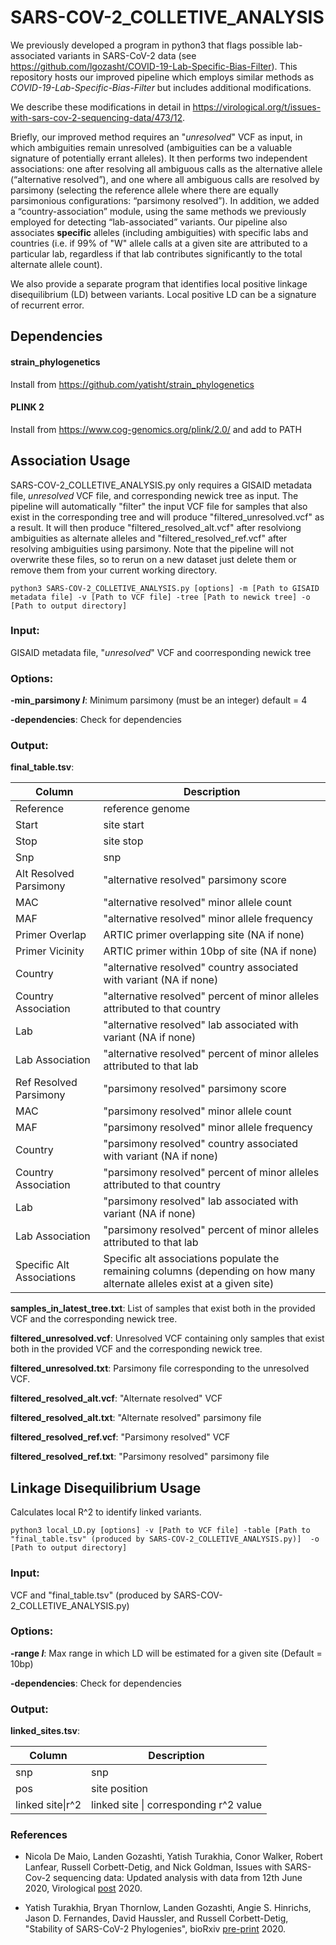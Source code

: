 # SARS-COV-2_COLLETIVE_ANALYSIS

We previously developed a program in python3 that flags possible lab-associated variants in SARS-CoV-2 data (see https://github.com/lgozasht/COVID-19-Lab-Specific-Bias-Filter). This repository hosts our improved pipeline which employs similar methods as *COVID-19-Lab-Specific-Bias-Filter* but includes additional modifications. 

We describe these modifications in detail in https://virological.org/t/issues-with-sars-cov-2-sequencing-data/473/12.

Briefly, our improved method requires an "*unresolved*" VCF as input, in which ambiguities remain unresolved (ambiguities can be a valuable signature of potentially errant alleles). It then performs two independent associations: one after resolving all ambiguous calls as the alternative allele (“alternative resolved”), and one where all ambiguous calls are resolved by parsimony (selecting the reference allele where there are equally parsimonious configurations: “parsimony resolved”). In addition, we added a “country-association” module, using the same methods we previously employed for detecting “lab-associated” variants. Our pipeline also associates **specific** alleles (including ambiguities) with specific labs and countries (i.e. if 99% of "W" allele calls at a given site are attributed to a particular lab, regardless if that lab contributes significantly to the total alternate allele count). 

We also provide a separate program that identifies local positive linkage disequilibrium (LD) between variants. Local positive LD can be a signature of recurrent error.

## Dependencies

#### strain_phylogenetics 

Install from https://github.com/yatisht/strain_phylogenetics

#### PLINK 2

Install from https://www.cog-genomics.org/plink/2.0/ and add to PATH

## Association Usage

SARS-COV-2_COLLETIVE_ANALYSIS.py only requires a GISAID metadata file, *unresolved* VCF file, and corresponding newick tree as input. The pipeline will automatically "filter" the input VCF file for samples that also exist in the corresponding tree and will produce "filtered_unresolved.vcf" as a result. It will then produce "filtered_resolved_alt.vcf" after resolviong ambiguities as alternate alleles and "filtered_resolved_ref.vcf" after resolving ambiguities using parsimony. Note that the pipeline will not overwrite these files, so to rerun on a new dataset just delete them or remove them from your current working directory.

```
python3 SARS-COV-2_COLLETIVE_ANALYSIS.py [options] -m [Path to GISAID metadata file] -v [Path to VCF file] -tree [Path to newick tree] -o [Path to output directory]
```

### Input:

GISAID metadata file, "*unresolved*" VCF and coorresponding newick tree

### Options:

**-min_parsimony *I***: Minimum parsimony (must be an integer) default = 4

**-dependencies**: Check for dependencies

### Output:

**final_table.tsv**:

| Column | Description |
| ------ | ----------- |
| Reference | reference genome  |
| Start | site start |
| Stop | site stop |
| Snp | snp |
| Alt Resolved Parsimony | "alternative resolved" parsimony score |
| MAC | "alternative resolved" minor allele count |
| MAF | "alternative resolved" minor allele frequency |
| Primer Overlap | ARTIC primer overlapping site (NA if none)  |
| Primer Vicinity | ARTIC primer within 10bp of site (NA if none) |
| Country | "alternative resolved" country associated with variant (NA if none) |
| Country Association | "alternative resolved" percent of minor alleles attributed to that country |
| Lab | "alternative resolved" lab associated with variant (NA if none) |
| Lab Association | "alternative resolved" percent of minor alleles attributed to that lab |
| Ref Resolved Parsimony | "parsimony resolved" parsimony score |
| MAC | "parsimony resolved" minor allele count |
| MAF | "parsimony resolved" minor allele frequency |
| Country | "parsimony resolved" country associated with variant (NA if none) |
| Country Association | "parsimony resolved" percent of minor alleles attributed to that country |
| Lab | "parsimony resolved" lab associated with variant (NA if none) |
| Lab Association | "parsimony resolved" percent of minor alleles attributed to that lab |
| Specific Alt Associations | Specific alt associations populate the remaining columns (depending on how many alternate alleles exist at a given site) |


**samples_in_latest_tree.txt**: List of samples that exist both in the provided VCF and the corresponding newick tree.

**filtered_unresolved.vcf**: Unresolved VCF containing only samples that exist both in the provided VCF and the corresponding newick tree.

**filtered_unresolved.txt**: Parsimony file corresponding to the unresolved VCF.

**filtered_resolved_alt.vcf**: "Alternate resolved" VCF

**filtered_resolved_alt.txt**: "Alternate resolved" parsimony file

**filtered_resolved_ref.vcf**: "Parsimony resolved" VCF

**filtered_resolved_ref.txt**: "Parsimony resolved" parsimony file

## Linkage Disequilibrium Usage

Calculates local R^2 to identify linked variants.

```
python3 local_LD.py [options] -v [Path to VCF file] -table [Path to "final_table.tsv" (produced by SARS-COV-2_COLLETIVE_ANALYSIS.py)]  -o [Path to output directory]
```

### Input:

VCF and "final_table.tsv" (produced by SARS-COV-2_COLLETIVE_ANALYSIS.py)

### Options:

**-range *I***: Max range in which LD will be estimated for a given site (Default = 10bp)

**-dependencies**: Check for dependencies

### Output:

**linked_sites.tsv**: 

| Column | Description |
| ------ | ----------- |
| snp | snp  |
| pos | site position |
| linked site\|r^2 | linked site \| corresponding r^2 value |

### References

* Nicola De Maio, Landen Gozashti, Yatish Turakhia, Conor Walker, Robert Lanfear, Russell Corbett-Detig, and Nick Goldman, Issues with SARS-Cov-2 sequencing data: Updated analysis with data from 12th June 2020, Virological [post](https://virological.org/t/issues-with-sars-cov-2-sequencing-data/473/12) 2020.

* Yatish Turakhia, Bryan Thornlow, Landen Gozashti, Angie S. Hinrichs, Jason D. Fernandes, David Haussler, and Russell Corbett-Detig, "Stability of SARS-CoV-2 Phylogenies", bioRxiv [pre-print](https://www.biorxiv.org/content/10.1101/2020.06.08.141127v1) 2020.


